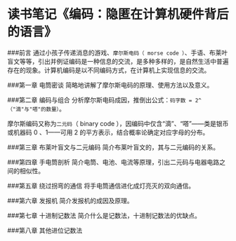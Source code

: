 # 读书笔记《编码：隐匿在计算机硬件背后的语言》

###前言
通过小孩子传递消息的游戏、`摩尔斯电码（ morse code ）`、手语、布莱叶盲文等等，引出并例证编码是一种信息的交流，是多种多样的，是自然生活中普遍存在的现象。计算机编码是以不同编码方式，在计算机上实现信息的交流。

###第一章 电筒密谈
简略地讲解了摩尔斯电码的原理、使用方法以及意义。

###第二章 编码与组合
分析摩尔斯电码成因，推倒出公式：`码字数 = 2^（"滴"与"嗒"的数量）`。

摩尔斯编码又称为`二元码`（ binary code ），因编码中仅含“滴”、“嗒”——类是银币或机器码 0 、1——可用 2 的平方表示，结合概率论确定对应字母的分布。

###第三章 布莱叶盲文与二元编码
简介布莱叶盲文的，其与二元编码的关系。

###第四章 手电筒剖析
简介电筒、电池、电流等原理，引出二元码与电器电路之间的相似性。

###第五章 绕过拐弯的通信
将手电筒通信进化成灯亮灭的双向通信。

###第六章 发报机
简介发报机的成因及原理。

###第七章 十进制记数法
简介什么是记数法，十进制记数法的优缺点。

###第八章 其他进位记数法
